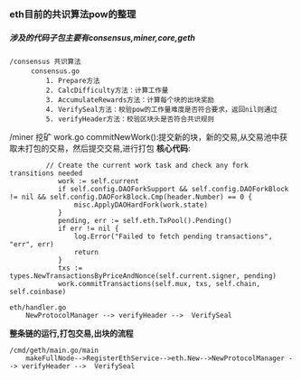 ### eth目前的共识算法pow的整理

##### 涉及的代码子包主要有consensus,miner,core,geth

```
/consensus 共识算法
　　  consensus.go
         1. Prepare方法
         2. CalcDifficulty方法：计算工作量
         3. AccumulateRewards方法：计算每个块的出块奖励
         4. VerifySeal方法：校验pow的工作量难度是否符合要求，返回nil则通过
         5. verifyHeader方法：校验区块头是否符合共识规则
```



/miner 挖矿
   work.go
        commitNewWork():提交新的块，新的交易,从交易池中获取未打包的交易，然后提交交易,进行打包
        __核心代码__:
```
         // Create the current work task and check any fork transitions needed
        	work := self.current
        	if self.config.DAOForkSupport && self.config.DAOForkBlock != nil && self.config.DAOForkBlock.Cmp(header.Number) == 0 {
        		misc.ApplyDAOHardFork(work.state)
        	}
        	pending, err := self.eth.TxPool().Pending()
        	if err != nil {
        		log.Error("Failed to fetch pending transactions", "err", err)
        		return
        	}
        	txs := types.NewTransactionsByPriceAndNonce(self.current.signer, pending)
        	work.commitTransactions(self.mux, txs, self.chain, self.coinbase)

```



```
eth/handler.go
	NewProtocolManager --> verifyHeader -->  VerifySeal

```

__整条链的运行,打包交易,出块的流程__
```
/cmd/geth/main.go/main
	makeFullNode-->RegisterEthService-->eth.New-->NewProtocolManager --> verifyHeader -->  VerifySeal

```







　